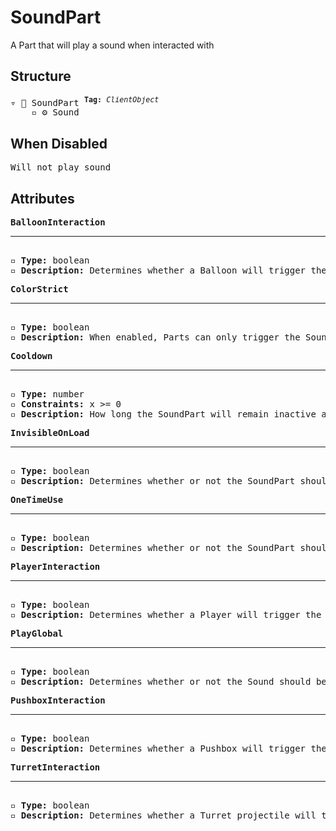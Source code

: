 # SoundPart

A Part that will play a sound when interacted with

## Structure
<pre>
▿ 🔲 SoundPart <sup><b>Tag:</b> <i>ClientObject</i></sup>
    ▫️ ⚙️ Sound
</pre>

## When Disabled
<pre>
Will not play sound
</pre>

## Attributes
<pre>
<b>BalloonInteraction</b>  
<hr>
▫️ <b>Type:</b> boolean  
▫️ <b>Description:</b> Determines whether a Balloon will trigger the SoundPart  
</pre>

<pre>
<b>ColorStrict</b>  
<hr>
▫️ <b>Type:</b> boolean  
▫️ <b>Description:</b> When enabled, Parts can only trigger the SoundPart when they match the color of the SoundPart. However, Parts that belong to the player are exempt from this rule 
</pre>

<pre>
<b>Cooldown</b>  
<hr>
▫️ <b>Type:</b> number  
▫️ <b>Constraints:</b> x >= 0  
▫️ <b>Description:</b> How long the SoundPart will remain inactive after being activated
</pre>

<pre>
<b>InvisibleOnLoad</b>  
<hr>
▫️ <b>Type:</b> boolean  
▫️ <b>Description:</b> Determines whether or not the SoundPart should be invisible when the Tower loads
</pre>

<pre>
<b>OneTimeUse</b>  
<hr>
▫️ <b>Type:</b> boolean  
▫️ <b>Description:</b> Determines whether or not the SoundPart should only work once
</pre>

<pre>
<b>PlayerInteraction</b>  
<hr>
▫️ <b>Type:</b> boolean  
▫️ <b>Description:</b> Determines whether a Player will trigger the SoundPart  
</pre>

<pre>
<b>PlayGlobal</b>  
<hr>
▫️ <b>Type:</b> boolean  
▫️ <b>Description:</b> Determines whether or not the Sound should be played globally
</pre>

<pre>
<b>PushboxInteraction</b>  
<hr>
▫️ <b>Type:</b> boolean  
▫️ <b>Description:</b> Determines whether a Pushbox will trigger the SoundPart
</pre>

<pre>
<b>TurretInteraction</b>  
<hr>
▫️ <b>Type:</b> boolean  
▫️ <b>Description:</b> Determines whether a Turret projectile will trigger the SoundPart
</pre>

